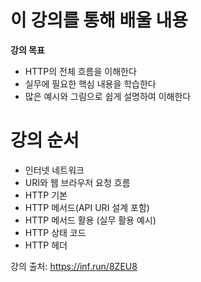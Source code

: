 # 이 강의를 통해 배울 내용
**강의 목표**

- HTTP의 전체 흐름을 이해한다
- 실무에 필요한 핵심 내용을 학습한다
- 많은 예시와 그림으로 쉽게 설명하여 이해한다

# 강의 순서
- 인터넷 네트워크
- URI와 웹 브라우저 요청 흐름
- HTTP 기본
- HTTP 메서드(API URI 설계 포함)
- HTTP 메서드 활용 (실무 활용 예시)
- HTTP 상태 코드
- HTTP 헤더

강의 출처: https://inf.run/8ZEU8
